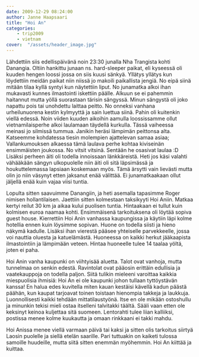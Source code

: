 ```yaml
---
date: 2009-12-29 08:24:00
author: Janne Haapsaari
title: "Hoi An"
categories:
    - trip2009
    - vietnam
cover:  "/assets/header_image.jpg"
---
```


Lähdettiin siis edellispäivänä noin 23:30 junalla Nha Trangista kohti
Danangia. Oltiin hankittu junaan ns. hard-sleeper paikat, eli kyseessä oli
kuuden hengen loossi jossa on siis kuusi sänkyä. Yllätys yllätys kun
löydettiin meidän paikat niin niissä jo makoili paikallista jengiä. No eipä
siinä mitään tilaa kyllä syntyi kun näytettiin liput. No junamatka alkoi ihan
mukavasti kunnes ilmastointi iskettiin päälle. Alkuun se ei pahemmin haitannut
mutta yöllä suorastaan tärisin sängyssä. Minun sängystä oli joko napattu pois
tai unohdettu laittaa peitto. No onneksi vanhana urheilunuorena kestin
kylmyyttä ja sain luettua siinä. Pahin oli kuitenkin viellä edessä. Noin
viiden kuuden aikoihin aamulla loossissamme ollut vietnamilaisperhe alkoi
laulamaan täydellä kurkulla. Tässä vaiheessa meinasi jo silmissä tummua.
Janikin heräsi lämpimän peittonsa alta. Katseemme kohdatessa tiesin molempien
ajattelevan samaa asiaa; Vallankumouksen alkaessa tämä laulava perhe kohtaa
kiviseinän ensimmäisten joukossa. No vitsit vitsinä. Sentään he osasivat
laulaa :D Lisäksi perheen äiti  oli todella innoissaan länkkäreistä. Heti jos
käsi valahti vähääkään sängyn ulkopuolelle niin äiti oli sitä läpsimässä ja
houkuttelemassa lapsiaan koskemaan myös. Tämä ärsytti vain lievästi mutta olin
jo niin väsynyt etten jaksanut enää välittää. Ei junamatkaakaan ollut jäljellä
enää kuin vajaa viisi tuntia.

Lopulta sitten saavuimme Danangiin, ja heti asemalla tapasimme Roger nimisen
hollantilaisen. Jaettiin sitten kolmestaan taksikyyti Hoi Aniin. Matkaa kertyi
reilut 30 km ja aikaa kului puolisen tuntia. Hintaakaan ei tullut kuin
kolmisen euroa naamaa kohti. Ensimmäisenä tarkoituksena oli löytää sopiva
guest house. Kierrettiin Hoi Anin vanhassa kaupungissa ja käytiin läpi kolme
hotellia ennen kuin löysimme sopivan. Huone on todella siisti ja hieno näkymä
kadulle. Lisäksi ihan vierestä pääsee yhteiselle parvekkeelle, jossa voi
nauttia oluesta ja katuelämästä. Huoneessa on kaikki herkut jääkaapista
ilmastointiin ja lämpimään veteen. Hintaa huoneelle tulee 14 taalaa yöltä,
joten ei paha.

Hoi Anin vanha kaupunki on viihtyisää aluetta. Talot ovat vanhoja, mutta
tunnelmaa on senkin edestä. Ravintolat ovat pääosin erittäin edullisia ja
vaatekauppoja on todella paljon. Siitä tulikin mieleeni varoittaa kaikkia
miespuolisia ihmisiä: Hoi An ei ole kaupunki johon tullaan tyttöystävän
kanssa! En halua edes kuvitella miten kauan kestäisi kävellä kadun päästä
päähän, kun kaupat tarjoavat toinen toistaan hienompia takkeja ja laukkuja.
Luonnollisesti kaikki tehdään mittatilaustyönä. Itse en ole mikään ostoshullu
ja minunkin tekisi mieli ostaa itselleni talvitakki täältä. Sääli vaan etten
ole keksinyt keinoa kuljettaa sitä suomeen. Lentorahti tulee liian kalliiksi,
postissa menee kolme kuukautta ja omaan rinkkaani ei takki mahdu.

Hoi Anissa menee viellä varmaan päivä tai kaksi ja sitten olis tarkoitus
siirtyä Laosin puolelle ja siellä etelän saarille. Pari tuttuakin on kaiketi
tulossa samoille huudeille, mutta siitä sitten enemmän myöhemmin. Hoi An
kiittää ja kuittaa.
